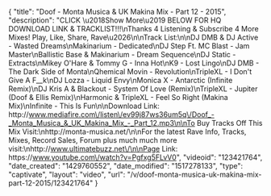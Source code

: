{
    "title": "Doof - Monta Musica & UK Makina Mix - Part 12 - 2015",
    "description": "CLICK \u2018Show More\u2019 BELOW FOR HQ DOWNLOAD LINK & TRACKLIST!!!\nThanks 4 Listening & Subscribe 4 More Mixes! Play, Like, Share, Rave\u2026\n\nTrack List:\n\nDJ DMB & DJ Active - Wasted Dreams\nMakinarium - Dedicated\nDJ Step Ft. MC Blast - Jam Master\nBallistic Base & Makinarium - Dream Sequence\nDJ Static - Extracts\nMikey O'Hare & Tommy G - Inna Hot\nK9 - Lost Lingo\nDJ DMB - The Dark Side of Monta\nQhemical Movin - Revolution\nTripleXL - I Don't Give A F__k\nDJ Lozza - Liquid Envy\nMonica X - Antarctic (Infinite Remix)\nDJ Kris A & Blackout - System Of Love (Remix)\nTripleXL - Jupiter (Doof & Ellis Remix)\nHarmonic & TripleXL - Feel So Right (Makina Mix)\nInfinite - This Is Fun\n\nDownload Link: http:\/\/www.mediafire.com\/listen\/ev99j87ws36um5q\/Doof_-_Monta_Musica_&_UK_Makina_Mix_-_Part_12.mp3\n\nTo Buy Tracks Off This Mix Visit:\nhttp:\/\/monta-musica.net\/\n\nFor the latest Rave Info, Tracks, Mixes, Record Sales, Forum plus much much more visit:\nhttp:\/\/www.ultimatebuzz.net\/\n\nPage Link: https:\/\/www.youtube.com\/watch?v=Pgfxg5FLvV0",
    "videoid": "123421764",
    "date_created": "1429760552",
    "date_modified": "1517278133",
    "type": "captivate",
    "layout": "video",
    "url": "\/v\/doof-monta-musica-uk-makina-mix-part-12-2015\/123421764"
}